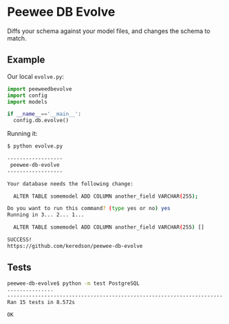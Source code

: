 Peewee DB Evolve
================

Diffs your schema against your model files, and changes the schema to match.

Example
-------
Our local `evolve.py`:
```python
import peeweedbevolve
import config
import models

if __name__=='__main__':
  config.db.evolve()
```

Running it:
```bash
$ python evolve.py

------------------
 peewee-db-evolve
------------------

Your database needs the following change:

  ALTER TABLE somemodel ADD COLUMN another_field VARCHAR(255);

Do you want to run this command? (type yes or no) yes
Running in 3... 2... 1...

  ALTER TABLE somemodel ADD COLUMN another_field VARCHAR(255) []

SUCCESS!
https://github.com/keredson/peewee-db-evolve
```



Tests
-----

```bash
peewee-db-evolve$ python -m test PostgreSQL
...............
----------------------------------------------------------------------
Ran 15 tests in 8.572s

OK
```
